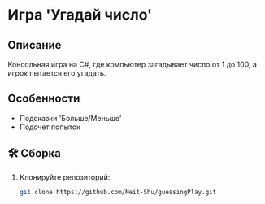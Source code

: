 ﻿# Игра 'Угадай число'
## Описание
Консольная игра на C#, где компьютер загадывает число от 1 до 100, а игрок пытается его угадать.
## Особенности
- Подсказки 'Больше/Меньше'
- Подсчет попыток
## 🛠 Сборка
1. Клонируйте репозиторий:
   ```bash
   git clone https://github.com/Neit-Shu/guessingPlay.git
